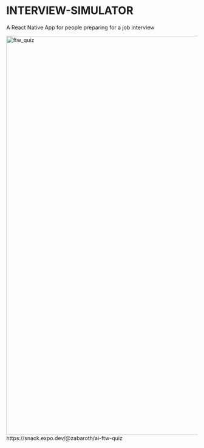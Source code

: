 # INTERVIEW-SIMULATOR
A React Native App for people preparing for a job interview

<img width="1050" alt="ftw_quiz" src="https://user-images.githubusercontent.com/7899896/232323512-18890d55-dc5d-4e1a-851b-6a24d1b5daad.png">
https://snack.expo.dev/@zabaroth/ai-ftw-quiz
